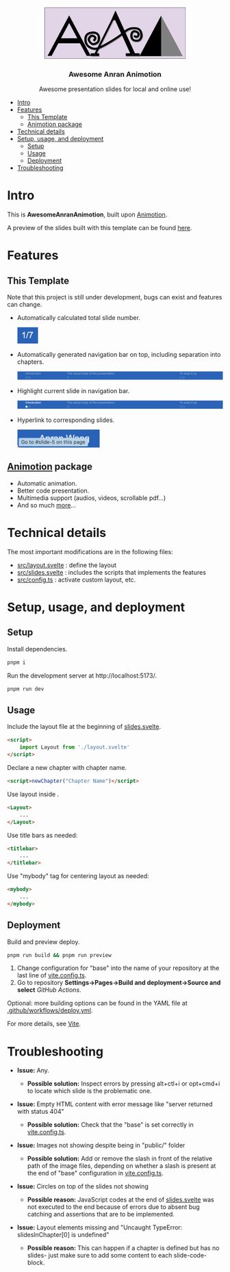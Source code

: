 <!-- PROJECT LOGO -->
<br />
<div align="center">
  <a href="https://github.com/AnranW/AwesomeAnranAnimotion">
    <img src="public/Automation-StatusUpdatesLogo.png" alt="Logo" width="330" height="120">
  </a>

  <h3 align="center">Awesome Anran Animotion</h3>

  <p align="center">
    Awesome presentation slides for local and online use!
</div>

- [Intro](#intro)
- [Features](#features)
  - [This Template](#this-template)
  - [Animotion package](#animotion-package)
- [Technical details](#technical-details)
- [Setup, usage, and deployment](#setup-usage-and-deployment)
  - [Setup](#setup)
  - [Usage](#usage)
  - [Deployment](#deployment)
- [Troubleshooting](#troubleshooting)


# Intro
This is **AwesomeAnranAnimotion**, built upon [Animotion](https://animotion.pages.dev). 

A preview of the slides built with this template can be found [here](https://AnranW.github.io/AwesomeAnranSlides). 

# Features
## This Template
Note that this project is still under development, bugs can exist and features can change. 
- Automatically calculated total slide number.

    <img src="public/pagenumber.png" style="width:5vw">
- Automatically generated navigation bar on top, including separation into chapters. 

    ![](public/navibar.png)
- Highlight current slide in navigation bar. 

    ![](public/highlight.png)
- Hyperlink to corresponding slides. 

    <img src="public/goto.png" style="width:20vw">

## [Animotion](https://animotion.pages.dev) package
- Automatic animation.
- Better code presentation.
- Multimedia support (audios, videos, scrollable pdf...)
- And so much [more](https://animotion.pages.dev/docs)...

# Technical details
The most important modifications are in the following files: 
- [src/layout.svelte](src/layout.svelte) : define the layout 
- [src/slides.svelte](src/slides.svelte) : includes the scripts that implements the features
- [src/config.ts](src/config.ts) : activate custom layout, etc.

# Setup, usage, and deployment
## Setup
Install dependencies. 
```sh
pnpm i
```

Run the development server at http://localhost:5173/. 
```sh
pnpm run dev
```


## Usage
Include the layout file at the beginning of [slides.svelte](/src/slides.svelte). 
```html
<script>
    import Layout from './layout.svelte'
</script>
```

Declare a new chapter with chapter name. 
```html
<script>newChapter("Chapter Name")</script>
```

Use layout inside <Slide>. 
```html
<Layout>
    ...
</Layout>
```

Use title bars as needed: 
```html
<titlebar>
    ...
</titlebar>
```

Use "mybody" tag for centering layout as needed: 
```html
<mybody>
    ...
</mybody>
```


## Deployment
Build and preview deploy.
```sh
pnpm run build && pnpm run preview
```

1. Change configuration for "base" into the name of your repository at the last line of [vite.config.ts](vite.config.ts). 
2. Go to repository **Settings->Pages->Build and deployment->Source and select** *GitHub Actions*. 

Optional: more building options can be found in the YAML file at [.github/workflows/deploy.yml](.github/workflows/deploy.yml). 

For more details, see [Vite](https://vitejs.dev/guide/static-deploy.html). 

# Troubleshooting
- **Issue:** Any.
  - **Possible solution:** Inspect errors by pressing alt+ctl+i or opt+cmd+i to locate which slide is the problematic one. 

- **Issue:** Empty HTML content with error message like "server returned with status 404"
  - **Possible solution:** Check that the "base" is set correctly in [vite.config.ts](vite.config.ts). 

- **Issue:** Images not showing despite being in "public/" folder
  - **Possible solution:** Add or remove the slash in front of the relative path of the image files, depending on whether a slash is present at the end of "base" configuration in [vite.config.ts](vite.config.ts). 

- **Issue:** Circles on top of the slides not showing
  - **Possible reason:** JavaScript codes at the end of [slides.svelte](src/slides.svelte) was not executed to the end because of errors due to absent bug catching and assertions that are to be implemented.

- **Issue:** Layout elements missing and "Uncaught TypeError: slidesInChapter[0] is undefined"
  - **Possible reason:** This can happen if a chapter is defined but has no slides- just make sure to add some content to each slide-code-block.


